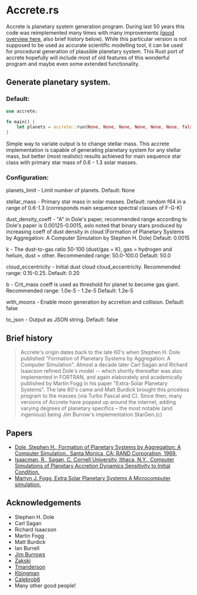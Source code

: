 Accrete.rs
========================
Accrete is planetary system generation program.
During last 50 years this code was reimplemented many times with many improvements ([good overview here](https://github.com/zakski/accrete-starform-stargen), also brief history below).
While this particular version is not supposed to be used as accurate scientific modelling tool, it can be used for procedural generation of plausible planetary system.
This Rust port of accrete hopefully will include most of old features of this wonderful program and maybe even some extended functionality.

## Generate planetary system.

### Default:
```rust
use accrete;

fn main() {
    let planets = accrete::run(None, None, None, None, None, None, false, false);
}
```

Simple way to variate output is to change stellar mass. This accrete implementation is capable of generating planetary system for any stellar mass, but better (most realistic) results achieved for main sequence star class with primary star mass of 0.6 - 1.3 solar masses.

### Configuration:
planets_limit - Limit number of planets.
Default: None

stellar_mass - Primary star mass in solar masses.
Default: random f64 in a range of 0.6-1.3 (corresponds main sequence spectral classes of F-G-K)

dust_density_coeff - "A" in Dole's paper, recommended range according to Dole's paper is 0.00125-0.0015, aslo noted that binary stars produced by increasing coeff of dust density in cloud (Formation of Planetary Systems by Aggregation: A Computer Simulation by Stephen H. Dole)
Default: 0.0015

k - The dust-to-gas ratio 50-100 (dust/gas = K), gas = hydrogen and helium, dust = other. Recommended range: 50.0-100.0
Default: 50.0

cloud_eccentricity - Initial dust cloud cloud_eccentricity. Recommended range: 0.15-0.25.
Default: 0.20

b - Crit_mass coeff is used as threshold for planet to become gas giant. Recommended range: 1.0e-5 - 1.2e-5
Default: 1.2e-5

with_moons - Enable moon generation by accretion and collision.
Default: false

to_json - Output as JSON string. 
Default: false

## Brief history
>Accrete's origin dates back to the late 60's when Stephen H. Dole published "Formation of Planetary Systems by Aggregation: A Computer Simulation". 
>Almost a decade later Carl Sagan and Richard Isaacson refined Dole's model -- which shortly thereafter was also implemented in FORTRAN, and again elaborately and academically published by Martin Fogg in his paper "Extra-Solar Planetary Systems".
>The late 80's came and Matt Burdick brought this priceless program to the masses (via Turbo Pascal and C). Since then, many versions of Accrete have popped up around the internet, adding varying degrees of planetary specifics – the most notable (and ingenious) being Jim Burrow's implementation StarGen.(c)

## Papers

- [Dole, Stephen H., Formation of Planetary Systems by Aggregation: A Computer Simulation.. Santa Monica, CA: RAND Corporation, 1969.](https://www.rand.org/pubs/papers/P4226.html)
- [Isaacman, R., Sagan, C. Cornell University, Ithaca, N.Y., Computer Simulations of Planetary Accretion Dynamics Sensitivity to Initial Condition.](https://ui.adsabs.harvard.edu/abs/1977Icar...31..510I/abstract)
- [Martyn J. Fogg, Extra Solar Planetary Systems A Microcomputer simulation.](https://www.academia.edu/4173808/Extra_Solar_Planetary_Systems_A_Microcomputer_Simulation)

## Acknowledgements
- Stephen H. Dole
- Carl Sagan
- Richard Isaacson
- Martin Fogg
- Matt Burdick
- Ian Burrell
- [Jim Burrows](http://www.eldacur.com/~brons/NerdCorner/StarGen/StarGen.html)
- [Zakski](https://github.com/zakski/accrete-starform-stargen)
- [Tmanderson](https://github.com/tmanderson/Accrete.js)
- [Kbingman](https://github.com/kbingman/accretejs)
- [Calebrob6](https://github.com/calebrob6/accrete)
- Many other good people!
